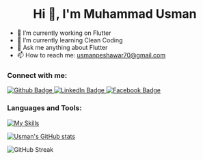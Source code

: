  <h1 align="center">Hi 👋, I'm Muhammad Usman</h1>

- 🔭 I’m currently working on Flutter
- 🌱 I’m currently learning Clean Coding
- 💬 Ask me anything about Flutter 
- 📫 How to reach me: usmanpeshawar70@gmail.com
  
### Connect with me:
<div id="badges">
  <a href="https://github.com/Usman-504">
    <img src="https://img.shields.io/badge/Github-blue?style=for-the-badge&logo=Github&logoColor=white" alt="Github Badge"/>
  </a>
   <a href="https://www.linkedin.com/in/muhammad-usman-423082320">
    <img src="https://img.shields.io/badge/LinkedIn-0077B5?style=for-the-badge&logo=linkedin&logoColor=white" alt="LinkedIn Badge"/>
  </a>
   <a href="https://fb.com/musman504">
    <img src="https://img.shields.io/badge/Facebook-blue?style=for-the-badge&logo=facebook&logoColor=white" alt="Facebook Badge"/>
  </a>
</div>

### Languages and Tools:
[![My Skills](https://skillicons.dev/icons?i=flutter,dart,firebase,github,git,postman,&perline=5)](https://skillicons.dev)

<!-- ![Asif Taj's GitHub stats](https://github-readme-stats.vercel.app/api?username=axiftaj&show_icons=true&theme=dark)

![Top Langs](https://github-readme-stats.vercel.app/api/top-langs/?username=axiftaj&theme=dark) -->

[![Usman's GitHub stats](https://github-readme-stats.vercel.app/api?username=Usman-504)](https://github.com/Usman-504/github-readme-stats)

![GitHub Streak](https://github-readme-streak-stats.herokuapp.com/?user=Usman-504)


